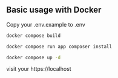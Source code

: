 ## Basic usage with Docker

Copy your .env.example to .env

```bash
docker compose build

docker compose run app composer install

docker compose up -d
```

visit your https://localhost 
